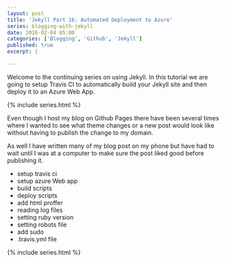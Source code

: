 ```yaml
---
layout: post
title: 'Jekyll Part 16: Automated Deployment to Azure'
series: blogging-with-jekyll 
date: 2016-02-04 05:00
categories: ['Blogging', 'Github', 'Jekyll']
published: true 
excerpt: |

---
```


Welcome to the continuing series on using Jekyll.  In this tutorial we are going to setup Travis CI to automatically build your Jekyll site and then deploy it to an Azure Web App.  

{% include series.html %}

Even though I host my blog on Github Pages there have been several times where I wanted to see what theme changes or a new post would look like without having to publish the change to my domain.

As well I have written many of my blog post on my phone but have had to wait until I was at a computer to make sure the post liked good before publishing it.  


* setup travis ci
* setup azure Web app
* build scripts 
* deploy scripts 
* add html proffer
* reading log  files 
* setting ruby version 
* setting robots file  
* add sudo
*  .travis.yml file
 

 {% include series.html %}
